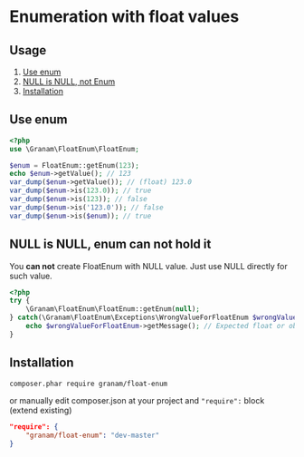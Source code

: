 # Enumeration with float values

## <span id="usage">Usage</span>
1. [Use enum](#use-enum)
2. [NULL is NULL, not Enum](#null-is-null-enum-can-not-hold-it)
3. [Installation](#installation)

## Use enum
```php
<?php
use \Granam\FloatEnum\FloatEnum;

$enum = FloatEnum::getEnum(123);
echo $enum->getValue(); // 123
var_dump($enum->getValue()); // (float) 123.0
var_dump($enum->is(123.0)); // true
var_dump($enum->is(123)); // false
var_dump($enum->is('123.0')); // false
var_dump($enum->is($enum)); // true
```

## NULL is NULL, enum can not hold it
You **can not** create FloatEnum with NULL value. Just use NULL directly for such value.

```php
<?php
try {
    \Granam\FloatEnum\FloatEnum::getEnum(null);
} catch(\Granam\FloatEnum\Exceptions\WrongValueForFloatEnum $wrongValueForFloatEnum) {
    echo $wrongValueForFloatEnum->getMessage(); // Expected float or object with __toString method on strict mode, got NULL
}
```

## Installation

```bash
composer.phar require granam/float-enum
```

or manually edit composer.json at your project and `"require":` block (extend existing)

```json
"require": {
    "granam/float-enum": "dev-master"
}
```